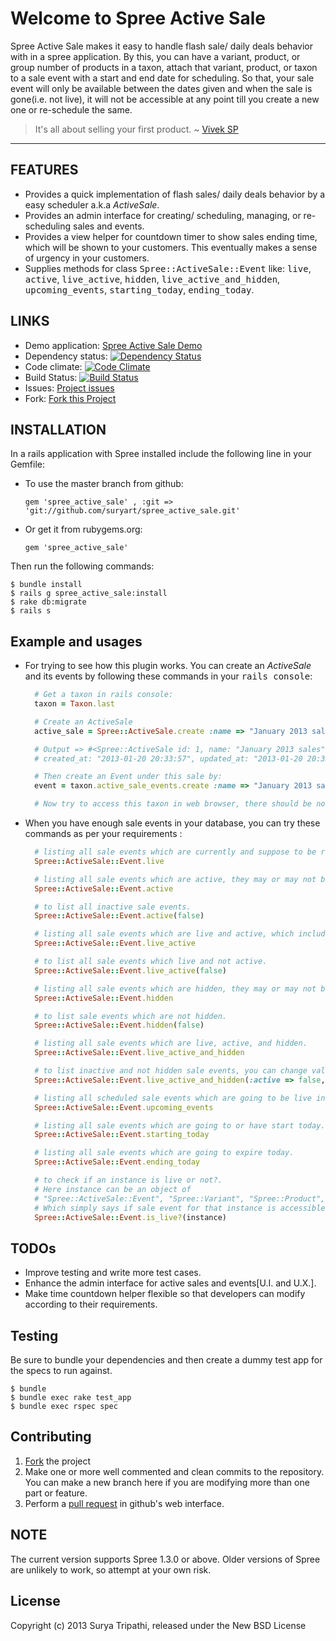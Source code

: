# Welcome to Spree Active Sale

Spree Active Sale makes it easy to handle flash sale/ daily deals behavior with in a spree application. By this, you can have a variant, product, or group number of products in a taxon, attach that variant, product, or taxon to a sale event with a start and end date for scheduling. So that, your sale event will only be available between the dates given and when the sale is gone(i.e. not live), it will not be accessible at any point till you create a new one or re-schedule the same.

> It's all about selling your first product. 
>                            ~ [Vivek SP](https://twitter.com/viveksp)

----------

## FEATURES

* Provides a quick implementation of flash sales/ daily deals behavior by a easy scheduler a.k.a *ActiveSale*.
* Provides an admin interface for creating/ scheduling, managing, or re-scheduling sales and events.
* Provides a view helper for countdown timer to show sales ending time, which will be shown to your customers. This eventually makes a sense of urgency in your customers.
* Supplies methods for class <tt>Spree::ActiveSale::Event</tt> like: <tt>live</tt>, <tt>active</tt>, <tt>live_active</tt>, <tt>hidden</tt>, <tt>live_active_and_hidden</tt>, <tt>upcoming_events</tt>, <tt>starting_today</tt>, <tt>ending_today</tt>.

## LINKS

* Demo application: [Spree Active Sale Demo](https://github.com/suryart/spree_active_sale_demo)
* Dependency status: [![Dependency Status](https://gemnasium.com/suryart/spree_active_sale.png)](https://gemnasium.com/suryart/spree_active_sale)
* Code climate: [![Code Climate](https://codeclimate.com/badge.png)](https://codeclimate.com/github/suryart/spree_active_sale)
* Build Status: [![Build Status](https://travis-ci.org/suryart/spree_active_sale.png?branch=1-1-0-testing)](https://travis-ci.org/suryart/spree_active_sale)
* Issues: [Project issues](https://github.com/suryart/spree_active_sale/issues)
* Fork: [Fork this Project](https://github.com/suryart/spree_active_sale/fork_select)

## INSTALLATION

In a rails application with Spree installed include the following line in your Gemfile:
  * To use the master branch from github: 
    
      `gem 'spree_active_sale' , :git => 'git://github.com/suryart/spree_active_sale.git'`


  * Or get it from rubygems.org:
    

      `gem 'spree_active_sale'`

Then run the following commands: 

    $ bundle install
    $ rails g spree_active_sale:install 
    $ rake db:migrate
    $ rails s 


## Example and usages

* For trying to see how this plugin works. You can create an *ActiveSale* and its events by following these commands in your <tt>rails console</tt>: 
  ```ruby
    # Get a taxon in rails console:
    taxon = Taxon.last

    # Create an ActiveSale
    active_sale = Spree::ActiveSale.create :name => "January 2013 sales"

    # Output => #<Spree::ActiveSale id: 1, name: "January 2013 sales", 
    # created_at: "2013-01-20 20:33:57", updated_at: "2013-01-20 20:33:57">

    # Then create an Event under this sale by:
    event = taxon.active_sale_events.create :name => "January 2013 sales", :active_sale_id => active_sale.id, :start_date => Time.now, :end_date => Time.now+1.day, :permalink => taxon.permalink

    # Now try to access this taxon in web browser, there should be no other taxon/ product link accessible except the one we've created just now.
  ```
* When you have enough sale events in your database, you can try these commands as per your requirements :
  ```ruby
    # listing all sale events which are currently and suppose to be running.
    Spree::ActiveSale::Event.live

    # listing all sale events which are active, they may or may not be live. 
    Spree::ActiveSale::Event.active

    # to list all inactive sale events.
    Spree::ActiveSale::Event.active(false) 

    # listing all sale events which are live and active, which includes hidden sales, too.
    Spree::ActiveSale::Event.live_active 

    # to list all sale events which live and not active.
    Spree::ActiveSale::Event.live_active(false)

    # listing all sale events which are hidden, they may or may not be live.
    Spree::ActiveSale::Event.hidden

    # to list sale events which are not hidden.
    Spree::ActiveSale::Event.hidden(false)

    # listing all sale events which are live, active, and hidden.
    Spree::ActiveSale::Event.live_active_and_hidden

    # to list inactive and not hidden sale events, you can change values accordingly.
    Spree::ActiveSale::Event.live_active_and_hidden(:active => false, :hidden => false)

    # listing all scheduled sale events which are going to be live in future.
    Spree::ActiveSale::Event.upcoming_events

    # listing all sale events which are going to or have start today.
    Spree::ActiveSale::Event.starting_today

    # listing all sale events which are going to expire today.
    Spree::ActiveSale::Event.ending_today

    # to check if an instance is live or not?. 
    # Here instance can be an object of 
    # "Spree::ActiveSale::Event", "Spree::Variant", "Spree::Product", or "Spree::Taxon" class.
    # Which simply says if sale event for that instance is accessible for users or not.
    Spree::ActiveSale::Event.is_live?(instance)
  ```


## TODOs

* Improve testing and write more test cases.
* Enhance the admin interface for active sales and events[U.I. and U.X.].
* Make time countdown helper flexible so that developers can modify according to their requirements.

## Testing

Be sure to bundle your dependencies and then create a dummy test app for the specs to run against.

    $ bundle
    $ bundle exec rake test_app
    $ bundle exec rspec spec

## Contributing

1. [Fork](https://help.github.com/articles/fork-a-repo) the project
2. Make one or more well commented and clean commits to the repository. You can make a new branch here if you are modifying more than one part or feature.
3. Perform a [pull request](https://help.github.com/articles/using-pull-requests) in github's web interface.

## NOTE

The current version supports Spree 1.3.0 or above. Older versions of Spree are unlikely to work, so attempt at your own risk.


## License
Copyright (c) 2013 Surya Tripathi, released under the New BSD License
